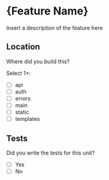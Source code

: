 # {Feature Name}

Insert a description of the feature here

## Location

Where did you build this?

Select 1+:

- [ ] api
- [ ] auth
- [ ] errors
- [ ] main
- [ ] static
- [ ] templates

## Tests

Did you write the tests for this unit?

- [ ] Yes
- [ ] No
